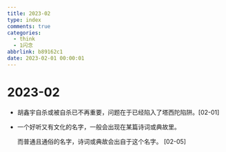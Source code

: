 ```yaml
---
title: 2023-02
type: index
comments: true
categories:
  - think
  - 1闪念
abbrlink: b89162c1
date: 2023-02-01 00:00:01
---
```


# 2023-02

+ 胡鑫宇自杀或被自杀已不再重要，问题在于已经陷入了塔西陀陷阱。[02-01]

+ 一个好听又有文化的名字，一般会出现在某篇诗词或典故里。

  而普通且通俗的名字，诗词或典故会出自于这个名字。 [02-05]

